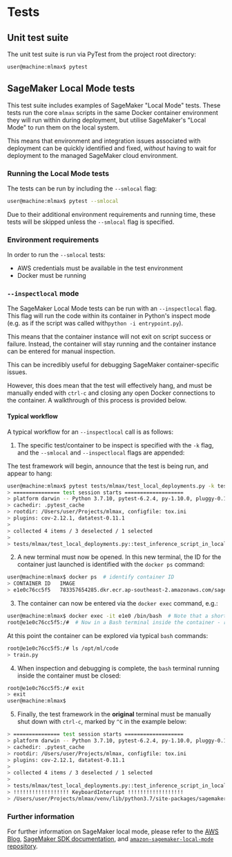 # Tests

## Unit test suite

The unit test suite is run via PyTest from the project root directory:

```bash
user@machine:mlmax$ pytest
```

## SageMaker Local Mode tests

This test suite includes examples of SageMaker "Local Mode" tests. These tests run the core `mlmax` scripts in the same Docker container environment they will run within during deployment, but utilise SageMaker's "Local Mode" to run them on the local system.

This means that environment and integration issues associated with deployment can be quickly identified and fixed, *without* having to wait for deployment to the managed SageMaker cloud environment.

### Running the Local Mode tests

The tests can be run by including the `--smlocal` flag:

```bash
user@machine:mlmax$ pytest --smlocal
```

Due to their additional environment requirements and running time, these tests will be skipped unless the `--smlocal` flag is specified.

### Environment requirements

In order to run the `--smlocal` tests:

- AWS credentials must be available in the test environment
- Docker must be running

### `--inspectlocal` mode

The SageMaker Local Mode tests can be run with an `--inspectlocal` flag. This flag will run the code within its container in Python's inspect mode (e.g. as if the script was called with`python -i entrypoint.py`).

This means that the container instance will not exit on script success or failure. Instead, the container will stay running and the container instance can be entered for manual inspection.

This can be incredibly useful for debugging SageMaker container-specific issues.

However, this does mean that the test will effectively hang, and must be manually ended with `ctrl-c` and closing any open Docker connections to the
container. A walkthrough of this process is provided below.

#### Typical workflow

A typical workflow for an `--inspectlocal` call is as follows:

1. The specific test/container to be inspect is specified with the `-k` flag, and the `--smlocal` and `--inspectlocal` flags are appended:

The test framework will begin, announce that the test is being run, and appear to hang:

```bash
user@machine:mlmax$ pytest tests/mlmax/test_local_deployments.py -k test_preprocessing_script_in_local_container --smlocal --inspectlocal
> =============== test session starts ===================
> platform darwin -- Python 3.7.10, pytest-6.2.4, py-1.10.0, pluggy-0.13.1 -- /Users/user/Projects/mlmax/venv/bin/python
> cachedir: .pytest_cache
> rootdir: /Users/user/Projects/mlmax, configfile: tox.ini
> plugins: cov-2.12.1, datatest-0.11.1
>
> collected 4 items / 3 deselected / 1 selected
>
> tests/mlmax/test_local_deployments.py::test_inference_script_in_local_container
```
2. A new terminal must now be opened.
   In this new terminal, the ID for the container just launched is identified with the `docker ps` command:

```bash
user@machine:mlmax$ docker ps  # identify container ID
> CONTAINER ID   IMAGE                                                                                     COMMAND                  CREATED         STATUS         PORTS     NAMES
> e1e0c76cc5f5   783357654285.dkr.ecr.ap-southeast-2.amazonaws.com/sagemaker-scikit-learn:0.20.0-cpu-py3   "python3 /opt/ml/pro…"   3 minutes ago   Up 3 minutes             elpuqgbzps-algo-1-kdmha
```

3. The container can now be entered via the `docker exec` command, e.g.:

```bash
user@machine:mlmax$ docker exec -it e1e0 /bin/bash  # Note that a shortened version of the ID can be used
root@e1e0c76cc5f5:/#  # Now in a Bash terminal inside the container - ready for inspection and debugging
```

At this point the container can be explored via typical `bash` commands:

```bash
root@e1e0c76cc5f5:/# ls /opt/ml/code
> train.py
```

4. When inspection and debugging is complete, the `bash` terminal running inside the container must be closed:

```bash
root@e1e0c76cc5f5:/# exit
> exit
user@machine:mlmax$
```

5. Finally, the test framework in the **original** terminal must be manually shut down with `ctrl-c`, marked by `^C` in the example below:

```bash
> =============== test session starts ===================
> platform darwin -- Python 3.7.10, pytest-6.2.4, py-1.10.0, pluggy-0.13.1 -- /Users/user/Projects/mlmax/venv/bin/python
> cachedir: .pytest_cache
> rootdir: /Users/user/Projects/mlmax, configfile: tox.ini
> plugins: cov-2.12.1, datatest-0.11.1
>
> collected 4 items / 3 deselected / 1 selected
>
> tests/mlmax/test_local_deployments.py::test_inference_script_in_local_container ^C
> !!!!!!!!!!!!!!!!!! KeyboardInterrupt !!!!!!!!!!!!!!!!!!
> /Users/user/Projects/mlmax/venv/lib/python3.7/site-packages/sagemaker/local/image.py:889: KeyboardInterrupt
```

### Further information

For further information on SageMaker local mode, please refer to the [AWS Blog](https://aws.amazon.com/blogs/machine-learning/use-the-amazon-sagemaker-local-mode-to-train-on-your-notebook-instance/), [SageMaker SDK documentation](https://sagemaker.readthedocs.io/en/stable/overview.html#local-mode), and [`amazon-sagemaker-local-mode` repository](https://github.com/aws-samples/amazon-sagemaker-local-mode).
